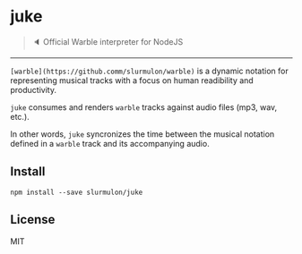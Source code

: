 # juke
> :speaker: Official Warble interpreter for NodeJS
---

`[warble](https://github.comm/slurmulon/warble)` is a dynamic notation for representing musical tracks with a focus on human readibility and productivity.

`juke` consumes and renders `warble` tracks against audio files (mp3, wav, etc.).

In other words, `juke` syncronizes the time between the musical notation defined in a `warble` track and its accompanying audio.

## Install

`npm install --save slurmulon/juke`

## License

MIT
